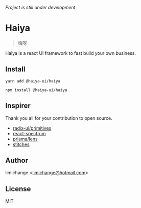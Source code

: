 _Project is still under development_

# Haiya

> 嗨呀

Haiya is a react UI framework to fast build your own business.

## Install

```
yarn add @haiya-ui/haiya
```

```
npm install @haiya-ui/haiya
```

## Inspirer

Thank you all for your contribution to open source.

- [radix-ui/primitives](https://github.com/radix-ui/primitives)
- [react-spectrum](https://react-spectrum.adobe.com/)
- [prisma/lens](https://github.com/prisma/lens)
- [stitches](https://stitches.dev)

## Author

limichange <<limichange@hotmail.com>>

## License

MIT

